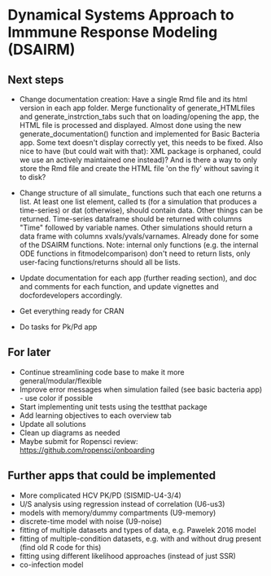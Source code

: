 # Dynamical Systems Approach to Immmune Response Modeling (DSAIRM) 

## Next steps
* Change documentation creation: Have a single Rmd file and its html version in each app folder. Merge functionality of generate_HTMLfiles and generate_instrction_tabs such that on loading/opening the app, the HTML file is processed and displayed. Almost done using the new generate_documentation() function and implemented for Basic Bacteria app. Some text doesn't display correctly yet, this needs to be fixed. Also nice to have (but could wait with that): XML package is orphaned, could we use an actively maintained one instead)? And is there a way to only store the Rmd file and create the HTML file 'on the fly' without saving it to disk?

* Change structure of all simulate_ functions such that each one returns a list. At least one list element, called ts (for a simulation that produces a time-series) or dat (otherwise), should contain data. Other things can be returned.
Time-series dataframe should be returned with columns "Time" followed by variable names. Other simulations should return a data frame with columns xvals/yvals/varnames. Already done for some of the DSAIRM functions. Note: internal only functions (e.g. the internal ODE functions in fitmodelcomparison) don't need to return lists, only user-facing functions/returns should all be lists.   
* Update documentation for each app (further reading section), and doc and comments for each function, and update vignettes and docfordevelopers accordingly. 

* Get everything ready for CRAN

* Do tasks for Pk/Pd app



## For later
* Continue streamlining code base to make it more general/modular/flexible
* Improve error messages when simulation failed (see basic bacteria app) - use color if possible
* Start implementing unit tests using the testthat package
* Add learning objectives to each overview tab
* Update all solutions 
* Clean up diagrams as needed
* Maybe submit for Ropensci review: https://github.com/ropensci/onboarding


## Further apps that could be implemented
* More complicated HCV PK/PD (SISMID-U4-3/4)
* U/S analysis using regression instead of correlation (U6-us3)
* models with memory/dummy compartments (U9-memory)
* discrete-time model with noise (U9-noise)
* fitting of multiple datasets and types of data, e.g. Pawelek 2016 model
* fitting of multiple-condition datasets, e.g. with and without drug present (find old R code for this) 
* fitting using different likelihood approaches (instead of just SSR)
* co-infection model
